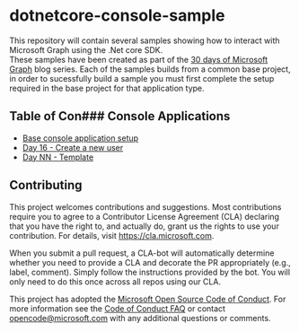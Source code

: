 # dotnetcore-console-sample

This repository will contain several samples showing how to interact with Microsoft Graph using the .Net core SDK.  
These samples have been created as part of the [30 days of Microsoft Graph](https://aka.ms/30DaysMSGraph) blog series.
Each of the samples builds from a common base project, in order to sucessfully build a sample you must first complete the setup required in the base project for that application type.

## Table of Con### Console Applications

- [Base console application setup](./base-console-app)
- [Day 16 - Create a new user](./day16-create-user)
- [Day NN - Template](./dayNN-template)

## Contributing

This project welcomes contributions and suggestions.  Most contributions require you to agree to a
Contributor License Agreement (CLA) declaring that you have the right to, and actually do, grant us
the rights to use your contribution. For details, visit https://cla.microsoft.com.

When you submit a pull request, a CLA-bot will automatically determine whether you need to provide
a CLA and decorate the PR appropriately (e.g., label, comment). Simply follow the instructions
provided by the bot. You will only need to do this once across all repos using our CLA.

This project has adopted the [Microsoft Open Source Code of Conduct](https://opensource.microsoft.com/codeofconduct/).
For more information see the [Code of Conduct FAQ](https://opensource.microsoft.com/codeofconduct/faq/) or
contact [opencode@microsoft.com](mailto:opencode@microsoft.com) with any additional questions or comments.
